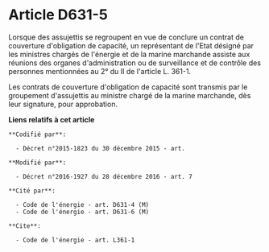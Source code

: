 # Article D631-5

Lorsque des assujettis se regroupent en vue de conclure un contrat de couverture d'obligation de capacité, un représentant de
l'Etat désigné par les ministres chargés de l'énergie et de la marine marchande assiste aux réunions des organes
d'administration ou de surveillance et de contrôle des personnes mentionnées au 2° du II de l'article L. 361-1. 

Les  contrats de couverture d'obligation de capacité sont transmis par le  groupement d'assujettis au ministre chargé de la
marine marchande, dès  leur signature, pour approbation.

**Liens relatifs à cet article**

	**Codifié par**:

	  - Décret n°2015-1823 du 30 décembre 2015 - art.

	**Modifié par**:

	  - Décret n°2016-1927 du 28 décembre 2016 - art. 7

	**Cité par**:

	  - Code de l'énergie - art. D631-4 (M)
	  - Code de l'énergie - art. D631-6 (M)

	**Cite**:

	  - Code de l'énergie - art. L361-1
